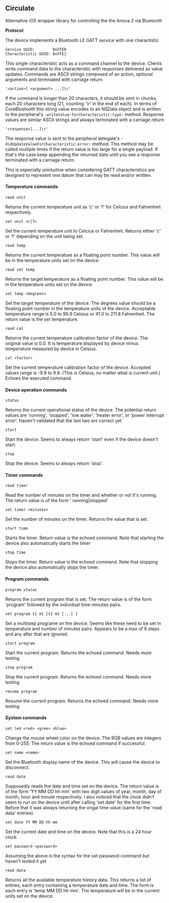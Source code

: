 ## Circulate

Alternative iOS wrapper library for controlling the the Anova 2 via Bluetooth

**Protocol**

The device implements a Bluetooth LE GATT service with one charactistic

    Service UUID:        0xFFE0
    Characteristic UUID: 0xFFE1

This single characteristic acts as a command channel to the device. Clients write command data to the characteristic with responses delivered as value updates. Commands are ASCII strings composed of an action, optional arguments and termniated with carriage return

    '<action>[ <argument> ...]\r'

If the command is longer than 20 characters, it should be sent in chunks, each 20 characters long (21, counting '\r' in the end of each). In terms of CoreBluetooth this string value encodes to an NSData object and is written to the peripheral's `-writeValue:forCharacteristic:type:` method. Response values are similar ASCII strings and always terminated with a carriage return

    '<response>[...]\r'

The response value is sent to the peripheral delegate's `-didUpdateValueForCharacteristic:error:` method. This method may be called multiple times if the return value is too large for a single payload. If that's the case keep appending the returned data until you see a response terminated with a carriage return.

This is especially unintuitive when considering GATT characteristics are designed to represent one datum that can may be read and/or written.

#### Temperature commands

    read unit
Returns the current temperature unit as 'c' or 'f' for Celcius and Fahrenheit respectively.

    set unit <c|f>
Set the current temperature unit to Celcius or Fahrenheit. Returns either 'c' or 'f' depending on the unit being set.

    read temp
Returns the current temperature as a floating point number. This value will be in the temperature units set on the device.

    read set temp
Returns the target temperature as a floating point number. This value will be in the temperature units set on the device.

    set temp <degrees>
Set the target temperature of the device. The degrees value should be a floating point number in the temperature units of the device. Acceptable temperature range is 5.0 to 99.9 Celsius or 41.0 to 211.8 Fahrenheit. The return value is the set temperature.

    read cal
Returns the current temperature calibration factor of the device. The original value is 0.0. It is temperature displayed by device minus temperature measured by device in Celsius. 

    cal <factor>
Set the current temperature calibration factor of the device. Accepted values range is -9.9 to 9.9. (This is Celsius, no matter what is current unit.) Echoes the executed command.

#### Device operation commands

    status
Returns the current operational status of the device. The potential return values are 'running', 'stopped', 'low water', 'heater error', or 'power interrupt error'. Haven't validated that the last two are correct yet

    start
Start the device. Seems to always return 'start' even if the device doesn't start.

    stop
Stop the device. Seems to always return 'stop'.

#### Timer commands

    read timer
Read the number of minutes on the timer and whether or not it's running. The return value is of the form '<minutes> running|stopped'

    set timer <minutes>
Set the number of minutes on the timer. Returns the value that is set.

    start time
Starts the timer. Return value is the echoed command. Note that starting the device also automatically starts the timer

    stop time
Stops the timer. Return value is the echoed command. Note that stopping the device also automatically stops the timer.

#### Program commands

    program status
Returns the current program that is set. The return value is of the form 'program' followed by the individual time-minutes pairs.

    set program t1 m1 [t2 m2 [...] ]
Set a multistep programe on the device. Seems like these need to be set in temperature and number of minutes pairs. Appears to be a max of 6 steps and any after that are ignored.

    start program
Start the current program. Returns the echoed command. Needs more testing

    stop program
Stop the current program. Returns the echoed command. Needs more testing

    resume program
Resume the current program. Returns the echoed command. Needs more testing

#### System commands

    set led <red> <gree> <blue>
Change the mouse wheel color on the device. The RGB values are integers from 0-255. The return value is the echoed command if successful.

    set name <name>
Set the Bluetooth display name of the device. This will cause the device to disconnect.

    read date
Supposedly reads the date and time set on the device. The return value is of the form 'YY MM DD hh mm' with two digit values of year, month, day of month, hour and minute respectively. I also noticed that the clock didn't seem to run on the device until after calling 'set date' for the first time. Before that it was always returning the origal time value (same for the 'read data' entries).

    set date YY MM DD hh mm
Set the current date and time on the device. Note that this is a 24 hour clock.

    set password <password>
Assuming the above is the syntax for the set password command but haven't tested it yet

    read data
Returns all the available temperature history data. This returns a list of entries, each entry containing a temperature date and time. The form is each entry is 'temp MM DD hh mm'. The temperature will be in the current units set on the device.

